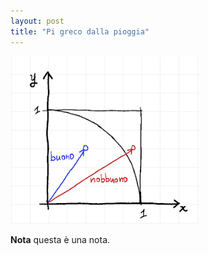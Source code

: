 ```yaml
---
layout: post
title: "Pi greco dalla pioggia"
---
```


<img src="/assets/img/physics/pi-from-rain-01.png" />

<nota>

**Nota** questa è una nota.

</nota>
